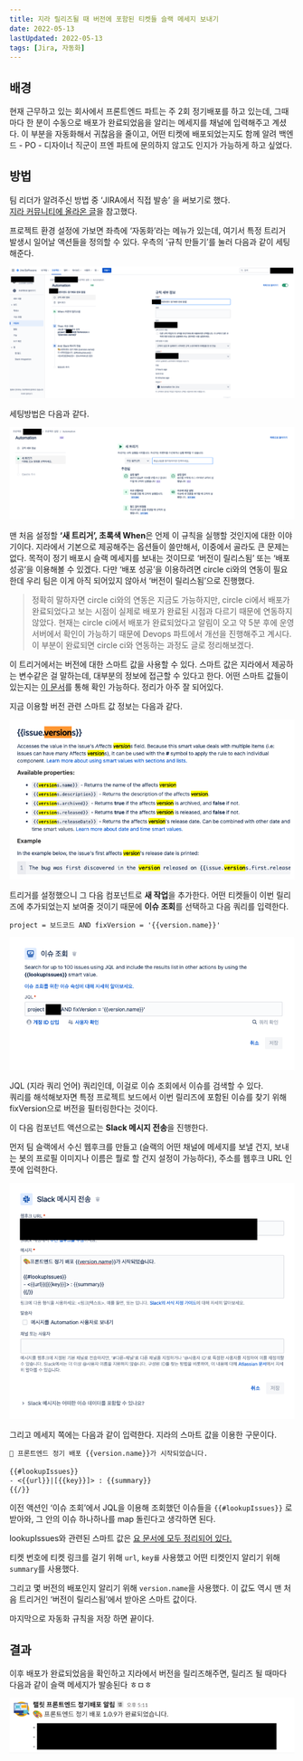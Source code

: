 ```yaml
---
title: 지라 릴리즈될 때 버전에 포함된 티켓들 슬랙 메세지 보내기
date: 2022-05-13
lastUpdated: 2022-05-13
tags: [Jira, 자동화]
---
```


## 배경

현재 근무하고 있는 회사에서 프론트엔드 파트는 주 2회 정기배포를 하고 있는데, 그때마다 한 분이 수동으로 배포가 완료되었음을 알리는 메세지를 채널에 입력해주고 계셨다. 이 부분을 자동화해서 귀찮음을 줄이고, 어떤 티켓에 배포되었는지도 함께 알려 백엔드 - PO - 디자이너 직군이 프엔 파트에 문의하지 않고도 인지가 가능하게 하고 싶었다.

## 방법

팀 리더가 알려주신 방법 중 ‘JIRA에서 직접 발송’ 을 써보기로 했다.  
[지라 커뮤니티에 올라온 글](https://community.atlassian.com/t5/Jira-Software-questions/Automation-when-version-released-post-release-notes-to-slack/qaq-p/1415084)을 참고했다.

프로젝트 환경 설정에 가보면 좌측에 ‘자동화’라는 메뉴가 있는데, 여기서 특정 트리거 발생시 일어날 액션들을 정의할 수 있다. 우측의 ‘규칙 만들기’를 눌러 다음과 같이 세팅해준다.

![](1.png)

세팅방법은 다음과 같다.

![](2.png)

맨 처음 설정할 **‘새 트리거’, 초록색 When**은 언제 이 규칙을 실행할 것인지에 대한 이야기이다. 지라에서 기본으로 제공해주는 옵션들이 쓸만해서, 이중에서 골라도 큰 문제는 없다. 목적이 정기 배포시 슬랙 메세지를 보내는 것이므로 ‘버전이 릴리스됨’ 또는 ‘배포 성공’을 이용해볼 수 있겠다. 다만 ‘배포 성공’을 이용하려면 circle ci와의 연동이 필요한데 우리 팀은 이게 아직 되어있지 않아서 ‘버전이 릴리스됨’으로 진행했다.

> 정확히 말하자면 circle ci와의 연동은 지금도 가능하지만, circle ci에서 배포가 완료되었다고 보는 시점이 실제로 배포가 완료된 시점과 다르기 때문에 연동하지 않았다. 현재는 circle ci에서 배포가 완료되었다고 알림이 오고 약 5분 후에 운영서버에서 확인이 가능하기 때문에 Devops 파트에서 개선을 진행해주고 계시다. 이 부분이 완료되면 circle ci와 연동하는 과정도 글로 정리해보겠다.

이 트리거에서는 버전에 대한 스마트 값을 사용할 수 있다. 스마트 값은 지라에서 제공하는 변수같은 걸 말하는데, 대부분의 정보에 접근할 수 있다고 한다. 어떤 스마트 값들이 있는지는 [이 문서](https://support.atlassian.com/cloud-automation/docs/jira-smart-values-issues/)를 통해 확인 가능하다. 정리가 아주 잘 되어있다.

지금 이용할 버전 관련 스마트 값 정보는 다음과 같다.

![](4.png)

트리거를 설정했으니 그 다음 컴포넌트로 **새 작업**을 추가한다. 어떤 티켓들이 이번 릴리즈에 추가되었는지 보여줄 것이기 때문에 **이슈 조회**를 선택하고 다음 쿼리를 입력한다.

```
project = 보드코드 AND fixVersion = '{{version.name}}'
```

![](5.png)

JQL (지라 쿼리 언어) 쿼리인데, 이걸로 이슈 조회에서 이슈를 검색할 수 있다.  
쿼리를 해석해보자면 특정 프로젝트 보드에서 이번 릴리즈에 포함된 이슈를 찾기 위해 fixVersion으로 버전을 필터링한다는 것이다.

이 다음 컴포넌트 액션으로는 **Slack 메시지 전송**을 진행한다.

먼저 팀 슬랙에서 수신 웹후크를 만들고 (슬랙의 어떤 채널에 메세지를 보낼 건지, 보내는 봇의 프로필 이미지나 이름은 뭘로 할 건지 설정이 가능하다), 주소를 웹후크 URL 인풋에 입력한다.

![](6.png)

그리고 메세지 쪽에는 다음과 같이 입력한다. 지라의 스마트 값을 이용한 구문이다.

```
🎨 프론트엔드 정기 배포 {{version.name}}가 시작되었습니다.

{{#lookupIssues}}
- <{{url}}|[{{key}}]> : {{summary}}
{{/}}
```

이전 액션인 ‘이슈 조회’에서 JQL을 이용해 조회했던 이슈들을 `{{#lookupIssues}}` 로 받아와, 그 안의 이슈 하나하나를 map 돌린다고 생각하면 된다.

lookupIssues와 관련된 스마트 값은 [요 문서에 모두 정리되어 있다.](https://support.atlassian.com/cloud-automation/docs/jira-smart-values-issues/#--lookupIssues--)

티켓 번호에 티켓 링크를 걸기 위해 `url`, `key를` 사용했고 어떤 티켓인지 알리기 위해 `summary`를 사용했다.

그리고 몇 버전의 배포인지 알리기 위해 `version.name`을 사용했다. 이 값도 역시 맨 처음 트리거인 ‘버전이 릴리스됨’에서 받아온 스마트 값이다.

마지막으로 자동화 규칙을 저장 하면 끝이다.

## 결과

이후 배포가 완료되었음을 확인하고 지라에서 버전을 릴리즈해주면, 릴리즈 될 때마다 다음과 같이 슬랙 메세지가 발송된다 ㅎㅁㅎ

![](7.png)
